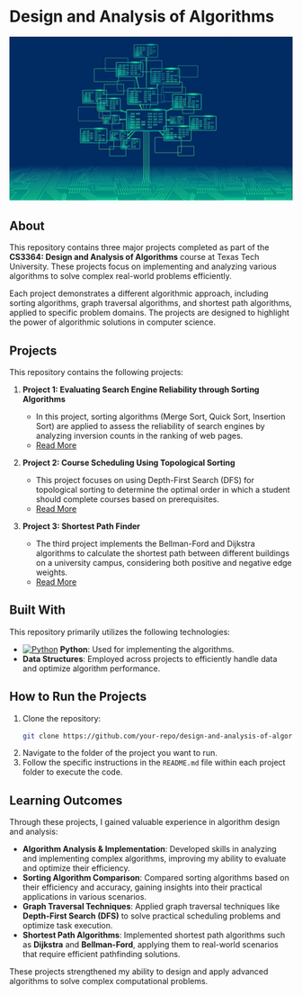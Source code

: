 # Design and Analysis of Algorithms
![image](https://github.com/Dhruvbam/Design-and-Analysis-of-Algorithms/blob/main/Images/DAA.jpg)

## About
This repository contains three major projects completed as part of the **CS3364: Design and Analysis of Algorithms** course at Texas Tech University. These projects focus on implementing and analyzing various algorithms to solve complex real-world problems efficiently.

Each project demonstrates a different algorithmic approach, including sorting algorithms, graph traversal algorithms, and shortest path algorithms, applied to specific problem domains. The projects are designed to highlight the power of algorithmic solutions in computer science.

## Projects
This repository contains the following projects:

1. **Project 1: Evaluating Search Engine Reliability through Sorting Algorithms**
    - In this project, sorting algorithms (Merge Sort, Quick Sort, Insertion Sort) are applied to assess the reliability of search engines by analyzing inversion counts in the ranking of web pages.
    - [Read More](https://github.com/Dhruvbam/Design-and-Analysis-of-Algorithms/blob/main/Assignment%201%20-%20Search%20Engine%20Reliability)

2. **Project 2: Course Scheduling Using Topological Sorting**
    - This project focuses on using Depth-First Search (DFS) for topological sorting to determine the optimal order in which a student should complete courses based on prerequisites.
    - [Read More](https://github.com/Dhruvbam/Design-and-Analysis-of-Algorithms/blob/main/Assignment%202%20-%20Course%20Sequencer)

3. **Project 3: Shortest Path Finder**
    - The third project implements the Bellman-Ford and Dijkstra algorithms to calculate the shortest path between different buildings on a university campus, considering both positive and negative edge weights.
    - [Read More](https://github.com/Dhruvbam/Design-and-Analysis-of-Algorithms/blob/main/Assignment%203%20-%20Shortest%20Path%20Finder)


## Built With
This repository primarily utilizes the following technologies:
- <a href="https://www.python.org/" target="_blank" rel="noreferrer"><img src="https://img.shields.io/badge/Python-3670A0?style=for-the-badge&logo=python&logoColor=ffdd54" width="36" height="36" alt="Python" /></a> **Python**: Used for implementing the algorithms.
- **Data Structures**: Employed across projects to efficiently handle data and optimize algorithm performance.

## How to Run the Projects
1. Clone the repository:
    ```bash
    git clone https://github.com/your-repo/design-and-analysis-of-algorithms.git
    ```
2. Navigate to the folder of the project you want to run.
3. Follow the specific instructions in the `README.md` file within each project folder to execute the code.

## Learning Outcomes
Through these projects, I gained valuable experience in algorithm design and analysis:

- **Algorithm Analysis & Implementation**: Developed skills in analyzing and implementing complex algorithms, improving my ability to evaluate and optimize their efficiency.
- **Sorting Algorithm Comparison**: Compared sorting algorithms based on their efficiency and accuracy, gaining insights into their practical applications in various scenarios.
- **Graph Traversal Techniques**: Applied graph traversal techniques like **Depth-First Search (DFS)** to solve practical scheduling problems and optimize task execution.
- **Shortest Path Algorithms**: Implemented shortest path algorithms such as **Dijkstra** and **Bellman-Ford**, applying them to real-world scenarios that require efficient pathfinding solutions.

These projects strengthened my ability to design and apply advanced algorithms to solve complex computational problems.

